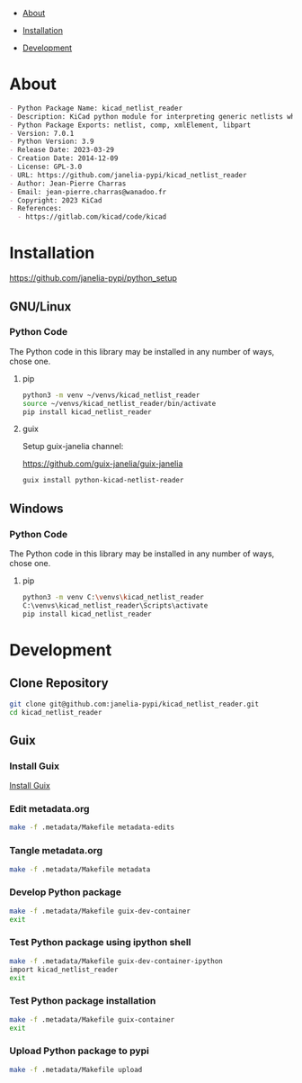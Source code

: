 - [About](#org73f7750)
- [Installation](#orgab924e6)
- [Development](#orgf293386)

    <!-- This file is generated automatically from metadata -->
    <!-- File edits may be overwritten! -->


<a id="org73f7750"></a>

# About

```markdown
- Python Package Name: kicad_netlist_reader
- Description: KiCad python module for interpreting generic netlists which can be used to generate bills of materials.
- Python Package Exports: netlist, comp, xmlElement, libpart
- Version: 7.0.1
- Python Version: 3.9
- Release Date: 2023-03-29
- Creation Date: 2014-12-09
- License: GPL-3.0
- URL: https://github.com/janelia-pypi/kicad_netlist_reader
- Author: Jean-Pierre Charras
- Email: jean-pierre.charras@wanadoo.fr
- Copyright: 2023 KiCad
- References:
  - https://gitlab.com/kicad/code/kicad
```


<a id="orgab924e6"></a>

# Installation

<https://github.com/janelia-pypi/python_setup>


## GNU/Linux


### Python Code

The Python code in this library may be installed in any number of ways, chose one.

1.  pip

    ```sh
    python3 -m venv ~/venvs/kicad_netlist_reader
    source ~/venvs/kicad_netlist_reader/bin/activate
    pip install kicad_netlist_reader
    ```

2.  guix

    Setup guix-janelia channel:
    
    <https://github.com/guix-janelia/guix-janelia>
    
    ```sh
    guix install python-kicad-netlist-reader
    ```


## Windows


### Python Code

The Python code in this library may be installed in any number of ways, chose one.

1.  pip

    ```sh
    python3 -m venv C:\venvs\kicad_netlist_reader
    C:\venvs\kicad_netlist_reader\Scripts\activate
    pip install kicad_netlist_reader
    ```


<a id="orgf293386"></a>

# Development


## Clone Repository

```sh
git clone git@github.com:janelia-pypi/kicad_netlist_reader.git
cd kicad_netlist_reader
```


## Guix


### Install Guix

[Install Guix](https://guix.gnu.org/manual/en/html_node/Binary-Installation.html)


### Edit metadata.org

```sh
make -f .metadata/Makefile metadata-edits
```


### Tangle metadata.org

```sh
make -f .metadata/Makefile metadata
```


### Develop Python package

```sh
make -f .metadata/Makefile guix-dev-container
exit
```


### Test Python package using ipython shell

```sh
make -f .metadata/Makefile guix-dev-container-ipython
import kicad_netlist_reader
exit
```


### Test Python package installation

```sh
make -f .metadata/Makefile guix-container
exit
```


### Upload Python package to pypi

```sh
make -f .metadata/Makefile upload
```